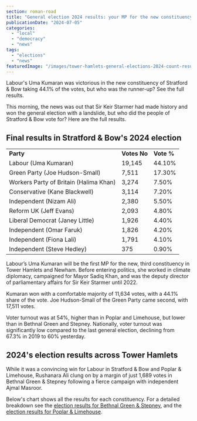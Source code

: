 ```yaml
---
section: roman-road
title: "General election 2024 results: your MP for the new constituency of Stratford &amp; Bow"
publicationDate: "2024-07-05"
categories: 
  - "local"
  - "democracy"
  - "news"
tags: 
  - "elections"
  - "news"
featuredImage: "/images/tower-hamlets-general-elections-2024-count-results-2.jpg"
---
```


Labour's Uma Kumaran was victorious in the new constituency of Stratford & Bow taking 44.1% of the votes, but who was the runner-up? See the full results.

This morning, the news was out that Sir Keir Starmer had made history and won the general election with a landslide, but who did the people of Stratford & Bow vote for? Here are the full results.

## Final results in Stratford & Bow's 2024 election

<table><tbody><tr><td class="has-text-align-left" data-align="left"><strong>Party</strong></td><td class="has-text-align-left" data-align="left"><strong>Votes No</strong></td><td><strong>Vote %</strong></td></tr><tr><td class="has-text-align-left" data-align="left">Labour (Uma Kumaran)</td><td class="has-text-align-left" data-align="left">19,145</td><td>44.10%</td></tr><tr><td class="has-text-align-left" data-align="left">Green Party (Joe Hudson-Small)</td><td class="has-text-align-left" data-align="left">7,511</td><td>17.30%</td></tr><tr><td class="has-text-align-left" data-align="left">Workers Party of Britain (Halima Khan)</td><td class="has-text-align-left" data-align="left">3,274</td><td>7.50%</td></tr><tr><td class="has-text-align-left" data-align="left">Conservative (Kane Blackwell)</td><td class="has-text-align-left" data-align="left">3,114</td><td>7.20%</td></tr><tr><td class="has-text-align-left" data-align="left">Independent (Nizam Ali)</td><td class="has-text-align-left" data-align="left">2,380</td><td>5.50%</td></tr><tr><td class="has-text-align-left" data-align="left">Reform UK (Jeff Evans)</td><td class="has-text-align-left" data-align="left">2,093</td><td>4.80%</td></tr><tr><td class="has-text-align-left" data-align="left">Liberal Democrat (Janey Little)</td><td class="has-text-align-left" data-align="left">1,926</td><td>4.40%</td></tr><tr><td class="has-text-align-left" data-align="left">Independent (Omar Faruk)</td><td class="has-text-align-left" data-align="left">1,826</td><td>4.20%</td></tr><tr><td class="has-text-align-left" data-align="left">Independent (Fiona Lali)</td><td class="has-text-align-left" data-align="left">1,791</td><td>4.10%</td></tr><tr><td class="has-text-align-left" data-align="left">Independent (Steve Hedley)</td><td class="has-text-align-left" data-align="left">375</td><td>0.90%</td></tr></tbody></table>

Labour’s Uma Kumaran will be the first MP for the new, third constituency in Tower Hamlets and Newham. Before entering politics, she worked in climate diplomacy, campaigned for Mayor Sadiq Khan, and was the deputy director of parliamentary affairs for Sir Keir Starmer until 2022. 

Kumaran won with a comfortable majority of 11,634 votes, with a 44.1% share of the vote. Joe Hudson-Small of the Green Party came second, with 17,511 votes.

Voter turnout was at 54%, higher than in Poplar and Limehouse, but lower than in Bethnal Green and Stepney. Nationally, voter turnout was significantly low compared to the last general election, declining from 67.3% in 2019 to 60% yesterday.

## 2024's election results across Tower Hamlets

While it was a convincing win for Labour in Stratford & Bow and Poplar & Limehouse, Rushanara Ali clung on by a margin of just 1,689 votes in Bethnal Green & Stepney following a fierce campaign with independent Ajmal Masroor.

Below's chart shows all the results for each constituency. For a detailed breakdown see the [election results for Bethnal Green & Stepney](https://bethnalgreenlondon.co.uk/bethnal-green-stepney-general-election-2024-results-elected-mp-rushanara-ali/), and the [election results for Poplar & Limehouse](https://poplarlondon.co.uk/poplar-limehouse-general-election-2024-results-elected-mp-apsana-begum/).
